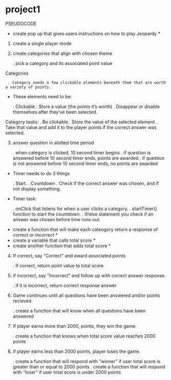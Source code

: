 # project1 


PSEUDOCODE

* create pop up that gives users instructions on how to play Jeopardy *


1) create a single player mode

2) create categories that align with chosen theme

    . pick a category and its associated point value

Categories 

     . Category needs a few clickable elements beneath them that are worth a variety of points.

- These elements need to be:

     . Clickable
     . Store a value (the points it’s worth)
     . Disappear or disable themselves after they’ve been selected.

Category tasks:
     . Be clickable
     . Store the value of the selected element.
     . Take that value and add it to the player points if the correct answer was selected.
      

3) answer question in alotted time period

    . when category is clicked, 10 second timer begins
    . if question is answered before 10 second timer ends, points are awarded
    . if question is not answered before 10 second timer ends, no points are awarded

- Timer needs to do 3 things 

    . Start.
    . Countdown 
    . Check if the correct answer was chosen, and if not display something.

- Timer task:

    . onClick that listens for when a user clicks a category.
    . startTimer() function to start the countdown.
    . if/else statement you check if an answer was chosen before time runs out.

* create a function that will make each cateogory return a response of correct or incorrect *
* create a variable that calls total score *
* create another function that adds total score *

4) If correct, say "Correct" and award associated points

    . if correct, return point value to total score


5) if incorrect, say "Incorrect" and follow up with correct answer response.

    . if it is incorrect, return correct response answer

6) Game continues until all questions have been answered and/or points recieved.

    . create a function that will know when all questions have been answered

7) If player earns more than 2000, points, they win the game.

    . create a function that knows when total score value reaches 2000 points

8) if player earns less than 2000 points, player loses the game.

    . create a function that will respond with "winner" if user total score is greater than or equal to 2000 points
    . create a function that will respond with "loser" if user total score is under 2000 points